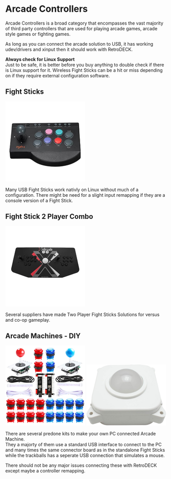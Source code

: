# Arcade Controllers

Arcade Controllers is a broad category that encompasses the vast majority of third party controllers that are used for playing arcade games, arcade style games or fighting games. <br>

As long as you can connect the arcade solution to USB, it has working udev/drivers and xinput then it should work with RetroDECK.

**Always check for Linux Support**<br>
Just to be safe, it is better before you buy anything to double check if there is Linux support for it.
Wireless Fight Sticks can be a hit or miss depending on if they require external configuration software.


## Fight Sticks

<img src="../../wiki_images/controllers/arcade-ps3.png" width="250">

Many USB Fight Sticks work nativly on Linux without much of a configuration. There might be need for a slight input remapping if they are a console version of a Fight Stick.


## Fight Stick 2 Player Combo

<img src="../../wiki_images/controllers/arcade-x-arcade.png" width="250">

Several suppliers have made Two Player Fight Sticks Solutions for versus and co-op gameplay.

## Arcade Machines - DIY

<img src="../../wiki_images/controllers/arcade-set.png" width="250">
<img src="../../wiki_images/controllers/arcade-trackball.png" width="250">

There are several predone kits to make your own PC connected Arcade Machine. <br>
They a majorty of them use a standard USB interface to connect to the PC and many times the same connector board as in the standalone Fight Sticks while the trackballs has a seperate USB connection that simulates a mouse.

There should not be any major issues connecting these with RetroDECK except maybe a controller remapping.



